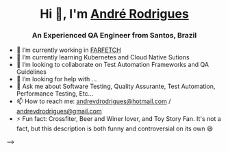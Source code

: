 <h1 align="center">Hi 👋, I'm <a href="https://100rabhcsmc.github.io/Me.io/" target="blank">
André Rodrigues</a></h1>
<h3 align="center">An Experienced QA Engineer from Santos, Brazil</h3>

- 🔭 I’m currently working in <a href="https://www.farfetch.com/" target="blank">FARFETCH</a>
- 🌱 I’m currently learning Kubernetes and Cloud Native Sutions
- 👯 I’m looking to collaborate on Test Automation Frameworks and QA Guidelines
- 🤔 I’m looking for help with ...
- 💬 Ask me about Software Testing, Quality Assurante, Test Automation, Performance Testing, Etc...
- 📫 How to reach me: andrevdrodrigues@hotmail.com / andrevdrodrigues@gmail.com
- ⚡ Fun fact: Crossfiter, Beer and Winer lover, and Toy Story Fan. It's not a fact, but this description is both funny and controversial on its own :satisfied:

-->
